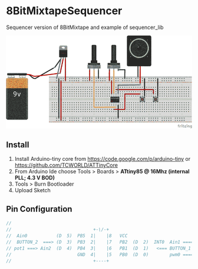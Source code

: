 # 8BitMixtapeSequencer

Sequencer version of 8BitMixtape and example of sequencer_lib

![stepseq](https://raw.githubusercontent.com/8BitMixtape/sequencer_lib/master/examples/8BitMixtapeSequencer/breadboard_bb.png)

## Install

1. Install Arduino-tiny core from https://code.google.com/p/arduino-tiny or https://github.com/TCWORLD/ATTinyCore
2. From Arduino Ide choose Tools > Boards > **ATtiny85 @ 16Mhz (internal PLL; 4.3 V BOD)**
3. Tools > Burn Bootloader
4. Upload Sketch




## Pin Configuration

``` c
//
//                               +-\/-+
//  Ain0           (D  5)  PB5  1|    |8   VCC
//  BUTTON_2  ===> (D  3)  PB3  2|    |7   PB2  (D  2)  INT0  Ain1 ====> pot2
// pot1 ===> Ain2  (D  4)  PB4  3|    |6   PB1  (D  1)   <=== BUTTON_1
//                         GND  4|    |5   PB0  (D  0)        pwm0 ====> OCR0A /speaker
//                               +----+
```